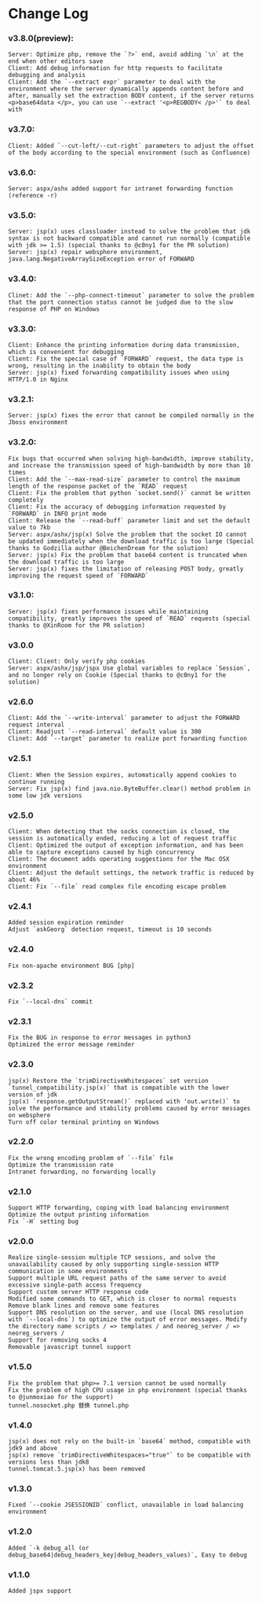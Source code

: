 # Change Log

### v3.8.0(preview):
    Server: Optimize php, remove the `?>` end, avoid adding `\n` at the end when other editors save
    Client: Add debug information for http requests to facilitate debugging and analysis
    Client: Add the `--extract expr` parameter to deal with the environment where the server dynamically appends content before and after, manually set the extraction BODY content, if the server returns <p>base64data </p>, you can use `--extract '<p>REGBODY< /p>'` to deal with

### v3.7.0:
    Client: Added `--cut-left/--cut-right` parameters to adjust the offset of the body according to the special environment (such as Confluence)

### v3.6.0:
    Server: aspx/ashx added support for intranet forwarding function (reference -r)

### v3.5.0:
    Server: jsp(x) uses classloader instead to solve the problem that jdk syntax is not backward compatible and cannot run normally (compatible with jdk >= 1.5) (special thanks to @c0ny1 for the PR solution)
    Server: jsp(x) repair websphere environment, java.lang.NegativeArraySizeException error of FORWARD

### v3.4.0:
    Clinet: Add the `--php-connect-timeout` parameter to solve the problem that the port connection status cannot be judged due to the slow response of PHP on Windows

### v3.3.0:
    Client: Enhance the printing information during data transmission, which is convenient for debugging
    Client: Fix the special case of `FORWARD` request, the data type is wrong, resulting in the inability to obtain the body
    Server: jsp(x) fixed forwarding compatibility issues when using HTTP/1.0 in Nginx

### v3.2.1:
    Server: jsp(x) fixes the error that cannot be compiled normally in the Jboss environment

### v3.2.0:
    Fix bugs that occurred when solving high-bandwidth, improve stability, and increase the transmission speed of high-bandwidth by more than 10 times
    Client: Add the `--max-read-size` parameter to control the maximum length of the response packet of the `READ` request
    Client: Fix the problem that python `socket.send()` cannot be written completely
    Client: Fix the accuracy of debugging information requested by `FORWARD` in INFO print mode
    Client: Release the `--read-buff` parameter limit and set the default value to 7kb
    Server: aspx/ashx/jsp(x) Solve the problem that the socket IO cannot be updated immediately when the download traffic is too large (Special thanks to Godzilla author @BeichenDream for the solution)
    Server: jsp(x) Fix the problem that base64 content is truncated when the download traffic is too large
    Server: jsp(x) fixes the limitation of releasing POST body, greatly improving the request speed of `FORWARD`

### v3.1.0:
    Server: jsp(x) fixes performance issues while maintaining compatibility, greatly improves the speed of `READ` requests (special thanks to @XinRoom for the PR solution)

### v3.0.0
    Client: Client: Only verify php cookies
    Server: aspx/ashx/jsp/jspx Use global variables to replace `Session`, and no longer rely on Cookie (Special thanks to @c0ny1 for the solution)

### v2.6.0
    Client: Add the `--write-interval` parameter to adjust the FORWARD request interval
    Client: Readjust `--read-interval` default value is 300
    Clinet: Add `--target` parameter to realize port forwarding function

### v2.5.1
    Client: When the Session expires, automatically append cookies to continue running
    Server: Fix jsp(x) find java.nio.ByteBuffer.clear() method problem in some low jdk versions

### v2.5.0
    Client: When detecting that the socks connection is closed, the session is automatically ended, reducing a lot of request traffic
    Client: Optimized the output of exception information, and has been able to capture exceptions caused by high concurrency
    Client: The document adds operating suggestions for the Mac OSX environment
    Client: Adjust the default settings, the network traffic is reduced by about 46%
    Client: Fix `--file` read complex file encoding escape problem 

### v2.4.1
    Added session expiration reminder
    Adjust `askGeorg` detection request, timeout is 10 seconds

### v2.4.0
    Fix non-apache environment BUG [php]

### v2.3.2
    Fix `--local-dns` commit

### v2.3.1
    Fix the BUG in response to error messages in python3
    Optimized the error message reminder

### v2.3.0
    jsp(x) Restore the `trimDirectiveWhitespaces` set version `tunnel_compatibility.jsp(x)` that is compatible with the lower version of jdk
    jsp(x) `response.getOutputStream()` replaced with ʻout.write()` to solve the performance and stability problems caused by error messages on websphere
    Turn off color terminal printing on Windows

### v2.2.0
    Fix the wrong encoding problem of `--file` file
    Optimize the transmission rate
    Intranet forwarding, no forwarding locally

### v2.1.0
    Support HTTP forwarding, coping with load balancing environment
    Optimize the output printing information
    Fix `-H` setting bug

### v2.0.0
    Realize single-session multiple TCP sessions, and solve the unavailability caused by only supporting single-session HTTP communication in some environments
    Support multiple URL request paths of the same server to avoid excessive single-path access frequency
    Support custom server HTTP response code
    Modified some commands to GET, which is closer to normal requests
    Remove blank lines and remove some features
    Support DNS resolution on the server, and use (local DNS resolution with `--local-dns`) to optimize the output of error messages. Modify the directory name scripts / => templates / and neoreg_server / => neoreg_servers /
    Support for removing socks 4
    Removable javascript tunnel support

### v1.5.0
    Fix the problem that php>= 7.1 version cannot be used normally
    Fix the problem of high CPU usage in php environment (special thanks to @junmoxiao for the support)
    tunnel.nosocket.php 替换 tunnel.php

### v1.4.0
    jsp(x) does not rely on the built-in `base64` method, compatible with jdk9 and above
    jsp(x) remove `trimDirectiveWhitespaces="true"` to be compatible with versions less than jdk8
    tunnel.tomcat.5.jsp(x) has been removed

### v1.3.0
    Fixed `--cookie JSESSIONID` conflict, unavailable in load balancing environment

### v1.2.0
    Added `-k debug_all (or debug_base64|debug_headers_key|debug_headers_values)`, Easy to debug

### v1.1.0
    Added jspx support
